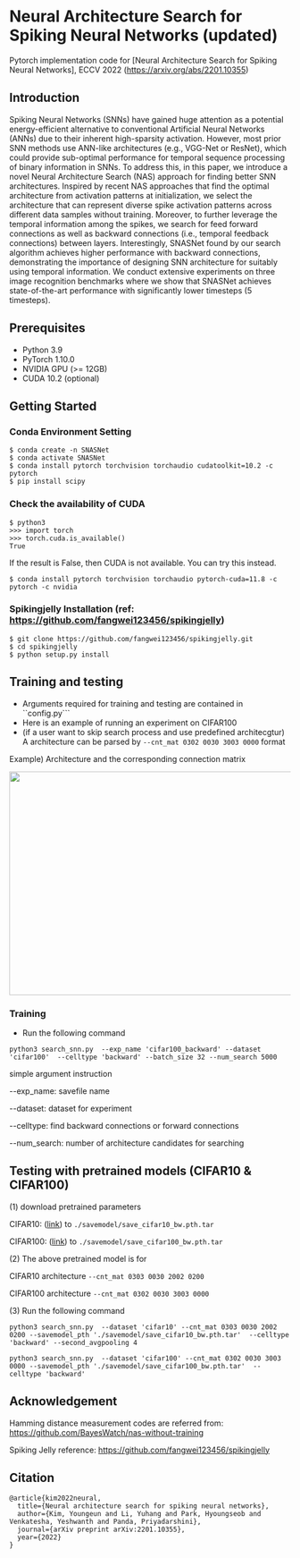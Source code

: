# Neural Architecture Search for Spiking Neural Networks (updated)
Pytorch implementation code for [Neural Architecture Search for Spiking Neural Networks], ECCV 2022 (https://arxiv.org/abs/2201.10355)


## Introduction 
Spiking Neural Networks (SNNs) have gained huge attention as a potential energy-efficient alternative to conventional Artificial Neural Networks (ANNs) due to their inherent high-sparsity activation. However, most prior SNN methods use ANN-like architectures (e.g., VGG-Net or ResNet), which could provide sub-optimal performance for temporal sequence processing of binary information in SNNs. To address this, in this paper, we introduce a novel Neural Architecture Search (NAS) approach for finding better SNN architectures. Inspired by recent NAS approaches that find the optimal architecture from activation patterns at initialization, we select the architecture that can represent diverse spike activation patterns across different data samples without training. Moreover, to further leverage the temporal information among the spikes, we search for feed forward connections as well as backward connections (i.e., temporal feedback connections) between layers. Interestingly, SNASNet found by our search algorithm achieves higher performance with backward connections, demonstrating the importance of designing SNN architecture for suitably using temporal information. We conduct extensive experiments on three image recognition benchmarks where we show that SNASNet achieves state-of-the-art performance with significantly lower timesteps (5 timesteps).


## Prerequisites
* Python 3.9    
* PyTorch 1.10.0     
* NVIDIA GPU (>= 12GB)      
* CUDA 10.2 (optional)         

## Getting Started

### Conda Environment Setting
```
$ conda create -n SNASNet 
$ conda activate SNASNet
$ conda install pytorch torchvision torchaudio cudatoolkit=10.2 -c pytorch
$ pip install scipy
```

### Check the availability of CUDA
```
$ python3
>>> import torch
>>> torch.cuda.is_available()
True
```
If the result is False, then CUDA is not available.
You can try this instead.
```
$ conda install pytorch torchvision torchaudio pytorch-cuda=11.8 -c pytorch -c nvidia
```

### Spikingjelly Installation (ref: https://github.com/fangwei123456/spikingjelly)
```
$ git clone https://github.com/fangwei123456/spikingjelly.git
$ cd spikingjelly
$ python setup.py install
```

## Training and testing

* Arguments required for training and testing are contained in ``config.py``` 
* Here is an example of running an experiment on CIFAR100
* (if a user want to skip search process and use predefined architecgtur) A architecture can be parsed by ``--cnt_mat 0302 0030 3003 0000`` format

Example) Architecture and the corresponding connection matrix

<img src="https://user-images.githubusercontent.com/41351363/142759748-50d0e9bf-4654-4831-97eb-5bfb4d30c21e.png"  width="630" height="400"/>


### Training

*  Run the following command

```
python3 search_snn.py  --exp_name 'cifar100_backward' --dataset 'cifar100'  --celltype 'backward' --batch_size 32 --num_search 5000 
```
simple argument instruction

--exp_name: savefile name

--dataset: dataset for experiment

--celltype: find backward connections or forward connections

--num_search: number of architecture candidates for searching

## Testing with pretrained models (CIFAR10 & CIFAR100)

(1) download pretrained parameters 

CIFAR10: ([link][e]) to ```./savemodel/save_cifar10_bw.pth.tar```   

[e]: https://drive.google.com/file/d/1irW6V4MNt0BOkNWAP55X_yjrcIt-ulVK/view?usp=sharing

CIFAR100: ([link][e]) to ```./savemodel/save_cifar100_bw.pth.tar```   

[e]: https://drive.google.com/file/d/1pnS0nFMk2KlxTFeeVT5fYMdTPh_8qn84/view?usp=sharing

(2) The above pretrained model is for 

CIFAR10 architecture ``--cnt_mat 0303 0030 2002 0200``

CIFAR100 architecture ``--cnt_mat 0302 0030 3003 0000``

(3)  Run the following command
```
python3 search_snn.py  --dataset 'cifar10' --cnt_mat 0303 0030 2002 0200 --savemodel_pth './savemodel/save_cifar10_bw.pth.tar'  --celltype 'backward' --second_avgpooling 4
```
```
python3 search_snn.py  --dataset 'cifar100' --cnt_mat 0302 0030 3003 0000 --savemodel_pth './savemodel/save_cifar100_bw.pth.tar'  --celltype 'backward'
```

## Acknowledgement 
Hamming distance measurement codes are referred from: 
https://github.com/BayesWatch/nas-without-training

Spiking Jelly reference: 
https://github.com/fangwei123456/spikingjelly

## Citation
```
@article{kim2022neural,
  title={Neural architecture search for spiking neural networks},
  author={Kim, Youngeun and Li, Yuhang and Park, Hyoungseob and Venkatesha, Yeshwanth and Panda, Priyadarshini},
  journal={arXiv preprint arXiv:2201.10355},
  year={2022}
}
```       

 

